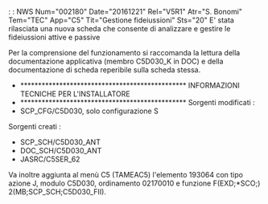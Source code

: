  :  : NWS Num="002180" Date="20161221" Rel="V5R1" Atr="S. Bonomi" Tem="TEC" App="C5" Tit="Gestione fideiussioni" Sts="20"
E' stata rilasciata una nuova scheda che consente di analizzare e gestire le fideiussioni attive e passive

Per la comprensione del funzionamento si raccomanda la lettura della documentazione applicativa (membro C5D030_K in DOC) e della documentazione di scheda reperibile sulla scheda stessa.

- \*\*\*\*\*\*\*\*\*\*\*\*\*\*\*\*\*\*\*\*\*\*\*\*\*\*\*\*\*\*\*\*\*\*\*\*\*\*\*\*\*\*\*\*\*\*\*
INFORMAZIONI TECNICHE PER L'INSTALLATORE
- \*\*\*\*\*\*\*\*\*\*\*\*\*\*\*\*\*\*\*\*\*\*\*\*\*\*\*\*\*\*\*\*\*\*\*\*\*\*\*\*\*\*\*\*\*\*\*
Sorgenti modificati : 
-  SCP_CFG/C5D030, solo configurazione S

Sorgenti creati : 
-  SCP_SCH/C5D030_ANT
-  DOC_SCH/C5D030_ANT
-  JASRC/C5SER_62

Va inoltre aggiunta al menù C5 (TAMEAC5) l'elemento 193064 con tipo azione J, modulo C5D030, ordinamento 02170010 e funzione F(EXD;\*SCO;) 2(MB;SCP_SCH;C5D030_FII).
